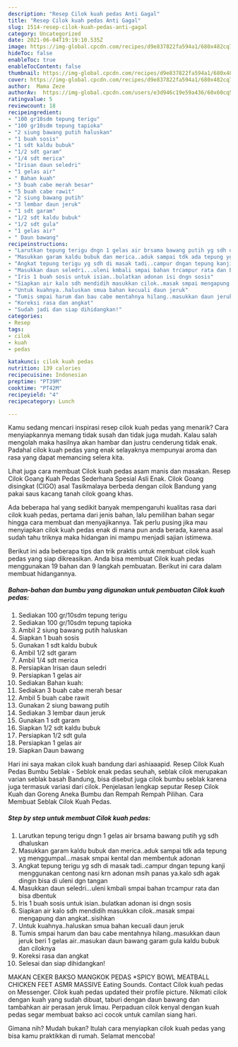 ```yaml
---
description: "Resep Cilok kuah pedas Anti Gagal"
title: "Resep Cilok kuah pedas Anti Gagal"
slug: 1514-resep-cilok-kuah-pedas-anti-gagal
category: Uncategorized
date: 2021-06-04T19:19:10.535Z
image: https://img-global.cpcdn.com/recipes/d9e837822fa594a1/680x482cq70/cilok-kuah-pedas-foto-resep-utama.jpg
hideToc: false
enableToc: true
enableTocContent: false
thumbnail: https://img-global.cpcdn.com/recipes/d9e837822fa594a1/680x482cq70/cilok-kuah-pedas-foto-resep-utama.jpg
cover: https://img-global.cpcdn.com/recipes/d9e837822fa594a1/680x482cq70/cilok-kuah-pedas-foto-resep-utama.jpg
author:  Mama Zeze
authorAv:  https://img-global.cpcdn.com/users/e3d946c19e59a436/60x60cq50/avatar.jpg
ratingvalue: 5
reviewcount: 18
recipeingredient:
- "100 gr10sdm tepung terigu"
- "100 gr10sdm tepung tapioka"
- "2 siung bawang putih haluskan"
- "1 buah sosis"
- "1 sdt kaldu bubuk"
- "1/2 sdt garam"
- "1/4 sdt merica"
- "Irisan daun seledri"
- "1 gelas air"
- " Bahan kuah"
- "3 buah cabe merah besar"
- "5 buah cabe rawit"
- "2 siung bawang putih"
- "3 lembar daun jeruk"
- "1 sdt garam"
- "1/2 sdt kaldu bubuk"
- "1/2 sdt gula"
- "1 gelas air"
- " Daun bawang"
recipeinstructions:
- "Larutkan tepung terigu dngn 1 gelas air brsama bawang putih yg sdh dhaluskan"
- "Masukkan garam kaldu bubuk dan merica..aduk sampai tdk ada tepung yg menggumpal...masak smpai kental dan membentuk adonan"
- "Angkat tepung terigu yg sdh di masak tadi..campur dngan tepung kanji menggunakan centong nasi krn adonan msih panas ya.kalo sdh agak dingin bisa di uleni dgn tangan"
- "Masukkan daun seledri...uleni kmbali smpai bahan trcampur rata dan bisa dbentuk"
- "Iris 1 buah sosis untuk isian..bulatkan adonan isi dngn sosis"
- "Siapkan air kalo sdh mendidih masukkan cilok..masak smpai mengapung dan angkat..sisihkan"
- "Untuk kuahnya..haluskan smua bahan kecuali daun jeruk"
- "Tumis smpai harum dan bau cabe mentahnya hilang..masukkan daun jeruk beri 1 gelas air..masukan daun bawang garam gula kaldu bubuk dan ciloknya"
- "Koreksi rasa dan angkat"
- "Sudah jadi dan siap dihidangkan!"
categories:
- Resep
tags:
- cilok
- kuah
- pedas

katakunci: cilok kuah pedas 
nutrition: 139 calories
recipecuisine: Indonesian
preptime: "PT39M"
cooktime: "PT42M"
recipeyield: "4"
recipecategory: Lunch

---
```



Kamu sedang mencari inspirasi resep cilok kuah pedas yang menarik? Cara menyiapkannya memang tidak susah dan tidak juga mudah. Kalau salah mengolah maka hasilnya akan hambar dan justru cenderung tidak enak. Padahal cilok kuah pedas yang enak selayaknya mempunyai aroma dan rasa yang dapat memancing selera kita.


Lihat juga cara membuat Cilok kuah pedas asam manis dan masakan. Resep Cilok Goang Kuah Pedas Sederhana Spesial Asli Enak. Cilok Goang disingkat (CIGO) asal Tasikmalaya berbeda dengan cilok Bandung yang pakai saus kacang tanah cilok goang khas.

Ada beberapa hal yang sedikit banyak mempengaruhi kualitas rasa dari cilok kuah pedas, pertama dari jenis bahan, lalu pemilihan bahan segar hingga cara membuat dan menyajikannya. Tak perlu pusing jika mau menyiapkan cilok kuah pedas enak di mana pun anda berada, karena asal sudah tahu triknya maka hidangan ini mampu menjadi sajian istimewa.


Berikut ini ada beberapa tips dan trik praktis untuk membuat cilok kuah pedas yang siap dikreasikan. Anda bisa membuat Cilok kuah pedas menggunakan 19 bahan dan 9 langkah pembuatan. Berikut ini cara dalam membuat hidangannya.

<!--inarticleads1-->

##### Bahan-bahan dan bumbu yang digunakan untuk pembuatan Cilok kuah pedas:

1. Sediakan 100 gr/10sdm tepung terigu
1. Sediakan 100 gr/10sdm tepung tapioka
1. Ambil 2 siung bawang putih haluskan
1. Siapkan 1 buah sosis
1. Gunakan 1 sdt kaldu bubuk
1. Ambil 1/2 sdt garam
1. Ambil 1/4 sdt merica
1. Persiapkan Irisan daun seledri
1. Persiapkan 1 gelas air
1. Sediakan  Bahan kuah:
1. Sediakan 3 buah cabe merah besar
1. Ambil 5 buah cabe rawit
1. Gunakan 2 siung bawang putih
1. Sediakan 3 lembar daun jeruk
1. Gunakan 1 sdt garam
1. Siapkan 1/2 sdt kaldu bubuk
1. Persiapkan 1/2 sdt gula
1. Persiapkan 1 gelas air
1. Siapkan  Daun bawang


Hari ini saya makan cilok kuah bandung dari ashiaaapid. Resep Cilok Kuah Pedas Bumbu Seblak - Seblok enak pedas seuhah, seblak cilok merupakan varian seblak basah Bandung, bisa disebut juga cilok bumbu seblak karena juga termasuk variasi dari cilok. Penjelasan lengkap seputar Resep Cilok Kuah dan Goreng Aneka Bumbu dan Rempah Rempah Pilihan. Cara Membuat Seblak Cilok Kuah Pedas. 

<!--inarticleads2-->

##### Step by step untuk membuat Cilok kuah pedas:

1. Larutkan tepung terigu dngn 1 gelas air brsama bawang putih yg sdh dhaluskan
1. Masukkan garam kaldu bubuk dan merica..aduk sampai tdk ada tepung yg menggumpal...masak smpai kental dan membentuk adonan
1. Angkat tepung terigu yg sdh di masak tadi..campur dngan tepung kanji menggunakan centong nasi krn adonan msih panas ya.kalo sdh agak dingin bisa di uleni dgn tangan
1. Masukkan daun seledri...uleni kmbali smpai bahan trcampur rata dan bisa dbentuk
1. Iris 1 buah sosis untuk isian..bulatkan adonan isi dngn sosis
1. Siapkan air kalo sdh mendidih masukkan cilok..masak smpai mengapung dan angkat..sisihkan
1. Untuk kuahnya..haluskan smua bahan kecuali daun jeruk
1. Tumis smpai harum dan bau cabe mentahnya hilang..masukkan daun jeruk beri 1 gelas air..masukan daun bawang garam gula kaldu bubuk dan ciloknya
1. Koreksi rasa dan angkat
1. Selesai dan siap dihidangkan!

MAKAN CEKER BAKSO MANGKOK PEDAS *SPICY BOWL MEATBALL CHICKEN FEET ASMR MASSIVE Eating Sounds. Contact Cilok kuah pedas on Messenger. Cilok kuah pedas updated their profile picture. Nikmati cilok dengan kuah yang sudah dibuat, taburi dengan daun bawang dan tambahkan air perasan jeruk limau. Perpaduan cilok kenyal dengan kuah pedas segar membuat bakso aci cocok untuk camilan siang hari. 

Gimana nih? Mudah bukan? Itulah cara menyiapkan cilok kuah pedas yang bisa kamu praktikkan di rumah. Selamat mencoba!
